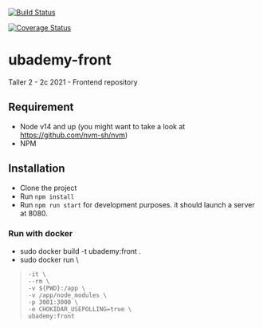 [![Build Status](https://app.travis-ci.com/la-venganza/ubademy-front.svg?branch=develop)](https://app.travis-ci.com/la-venganza/ubademy-front)

[![Coverage Status](https://coveralls.io/repos/github/la-venganza/ubademy-front/badge.svg?branch=develop)](https://coveralls.io/github/la-venganza/ubademy-front?branch=develop)

# ubademy-front
Taller 2 - 2c 2021 - Frontend repository

## Requirement

- Node v14 and up (you might want to take a look at https://github.com/nvm-sh/nvm)
- NPM

## Installation

- Clone the project
- Run `npm install`
- Run `npm run start` for development purposes. it should launch a server at 8080.


### Run with docker
- sudo docker build -t ubademy:front .
- sudo docker run \
>     -it \
>     --rm \
>     -v ${PWD}:/app \
>     -v /app/node_modules \
>     -p 3001:3000 \
>     -e CHOKIDAR_USEPOLLING=true \
>     ubademy:front
